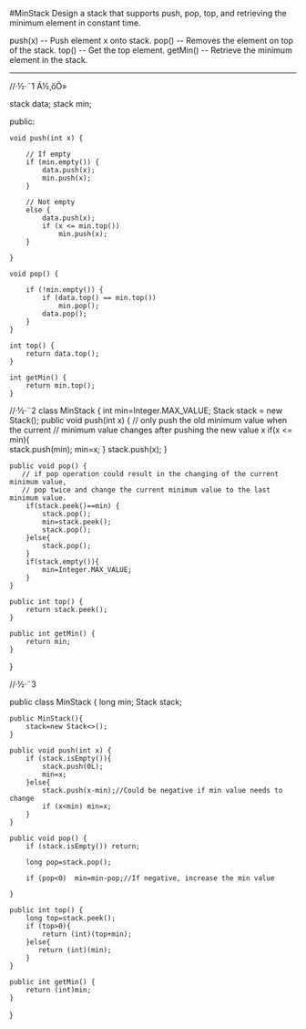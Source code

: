 #MinStack
Design a stack that supports push, pop, top, and retrieving the minimum element in constant time.

push(x) -- Push element x onto stack.
pop() -- Removes the element on top of the stack.
top() -- Get the top element.
getMin() -- Retrieve the minimum element in the stack.



---




//·½·¨1 Á½¸öÕ»

stack<int> data;
stack<int> min;

public:

    void push(int x) {

        // If empty
        if (min.empty()) {
            data.push(x);
            min.push(x);
        }

        // Not empty
        else {
            data.push(x);
            if (x <= min.top())
                min.push(x);
        }

    }

    void pop() {

        if (!min.empty()) {
            if (data.top() == min.top())
                min.pop();
            data.pop();
        }
    }

    int top() {
        return data.top();
    }

    int getMin() {
        return min.top();
    }

//·½·¨2
class MinStack {
    int min=Integer.MAX_VALUE;
    Stack<Integer> stack = new Stack<Integer>();
    public void push(int x) {
       // only push the old minimum value when the current 
       // minimum value changes after pushing the new value x
        if(x <= min){          
            stack.push(min);
            min=x;
        }
        stack.push(x);
    }

    public void pop() {
       // if pop operation could result in the changing of the current minimum value, 
       // pop twice and change the current minimum value to the last minimum value.
        if(stack.peek()==min) {
            stack.pop();
            min=stack.peek();
            stack.pop();
        }else{
            stack.pop();
        }
        if(stack.empty()){
            min=Integer.MAX_VALUE;
        }
    }

    public int top() {
        return stack.peek();
    }

    public int getMin() {
        return min;
    }
}

//·½·¨3

public class MinStack {
    long min;
    Stack<Long> stack;

    public MinStack(){
        stack=new Stack<>();
    }

    public void push(int x) {
        if (stack.isEmpty()){
            stack.push(0L);
            min=x;
        }else{
            stack.push(x-min);//Could be negative if min value needs to change
            if (x<min) min=x;
        }
    }

    public void pop() {
        if (stack.isEmpty()) return;

        long pop=stack.pop();

        if (pop<0)  min=min-pop;//If negative, increase the min value

    }

    public int top() {
        long top=stack.peek();
        if (top>0){
            return (int)(top+min);
        }else{
           return (int)(min);
        }
    }

    public int getMin() {
        return (int)min;
    }
}
